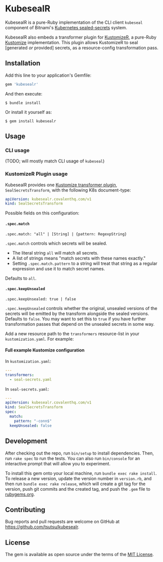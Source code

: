 # KubesealR

KubesealR is a pure-Ruby implementation of the CLI client `kubeseal` component
of Bitnami's [Kubernetes sealed-secrets](https://github.com/bitnami-labs/sealed-secrets)
system.

KubesealR also embeds a transformer plugin for [KustomizeR](https://github.com/tsutsu/kustomizer),
a pure-Ruby [Kustomize](https://kustomize.io) implementation. This plugin allows
KustomizeR to seal [generated *or* provided] secrets, as a resource-config
transformation pass.

## Installation

Add this line to your application's Gemfile:

```ruby
gem 'kubesealr'
```

And then execute:

    $ bundle install

Or install it yourself as:

    $ gem install kubesealr

## Usage

### CLI usage

(TODO; will mostly match CLI usage of `kubeseal`)

### KustomizeR Plugin usage

KubesealR provides one [Kustomize transformer plugin](https://kubectl.docs.kubernetes.io/guides/extending_kustomize/#specification-in-kustomizationyaml),
`SealSecretsTransform`, with the following K8s document-type:

```yaml
apiVersion: kubesealr.covalenthq.com/v1
kind: SealSecretsTransform
```

Possible fields on this configuration:

#### `.spec.match`

```
.spec.match: "all" | [String] | {pattern: RegexpString}
```

`.spec.match` controls which secrets will be sealed.

  * The literal string `all` will match all secrets.
  * A list of strings means "match secrets with these names exactly."
  * Setting `.spec.match.pattern` to a string will treat that string as
    a regular expression and use it to match secret names.

Defaults to `all`.

#### `.spec.keepUnsealed`

```
.spec.keepUnsealed: true | false
```

`.spec.keepUnsealed` controls whether the original, unsealed versions of
the secrets will be emitted by the transform alongside the sealed versions.
Defaults to `false`. You may want to set this to `true` if you have further
transformation passes that depend on the unsealed secrets in some way.

Add a new resource path to the `transformers` resource-list in your
`kustomization.yaml`. For example:

#### Full example Kustomize configuration

In `kustomization.yaml`:

```yaml
---
transformers:
  - seal-secrets.yaml
```


In `seal-secrets.yaml`:

```yaml
---
apiVersion: kubesealr.covalenthq.com/v1
kind: SealSecretsTransform
spec:
  match:
    pattern: "-conn$"
  keepUnsealed: false
```

## Development

After checking out the repo, run `bin/setup` to install dependencies. Then, run `rake spec` to run the tests. You can also run `bin/console` for an interactive prompt that will allow you to experiment.

To install this gem onto your local machine, run `bundle exec rake install`. To release a new version, update the version number in `version.rb`, and then run `bundle exec rake release`, which will create a git tag for the version, push git commits and the created tag, and push the `.gem` file to [rubygems.org](https://rubygems.org).

## Contributing

Bug reports and pull requests are welcome on GitHub at https://github.com/tsutsu/kubesealr.

## License

The gem is available as open source under the terms of the [MIT License](https://opensource.org/licenses/MIT).
